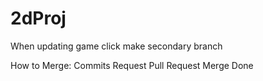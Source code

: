 # 2dProj
When updating game click make secondary branch

How to Merge:
Commits
Request Pull
Request Merge
Done
